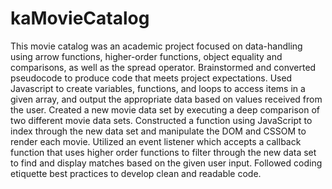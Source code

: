 # kaMovieCatalog
This movie catalog was an academic project focused on data-handling using arrow functions, higher-order functions, object equality and comparisons, as well as the spread operator.
Brainstormed and converted pseudocode to produce code that meets project expectations. 
Used Javascript to create variables, functions, and loops to access items in a given array, and output the appropriate data based on values received from the user.
Created a new movie data set by executing a deep comparison of two different movie data sets.
Constructed a function using JavaScript to index through the new data set and manipulate the DOM and CSSOM to render each movie.
Utilized an event listener which accepts a callback function that uses higher order functions to filter through the new data set to find and display matches based on the given user input.
Followed coding etiquette best practices to develop clean and readable code.
